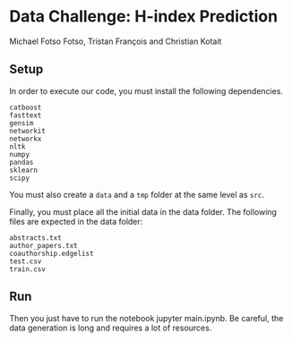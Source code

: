 # Data Challenge: H-index Prediction

Michael Fotso Fotso, Tristan François and Christian Kotait

## Setup

In order to execute our code, you must install the following dependencies.

```
catboost
fasttext
gensim
networkit
networkx
nltk
numpy
pandas
sklearn
scipy
```

You must also create a `data` and a `tmp` folder at the same level as `src`.

Finally, you must place all the initial data in the data folder. The following files are expected in the data folder:
```
abstracts.txt
author_papers.txt
coauthorship.edgelist
test.csv
train.csv
```

## Run

Then you just have to run the notebook jupyter main.ipynb.  Be careful, the data generation is long and requires a lot of resources.